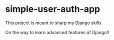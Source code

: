 # simple-user-auth-app

This project is meant to sharp my Django skills

On the way to learn advanced features of Django!!
